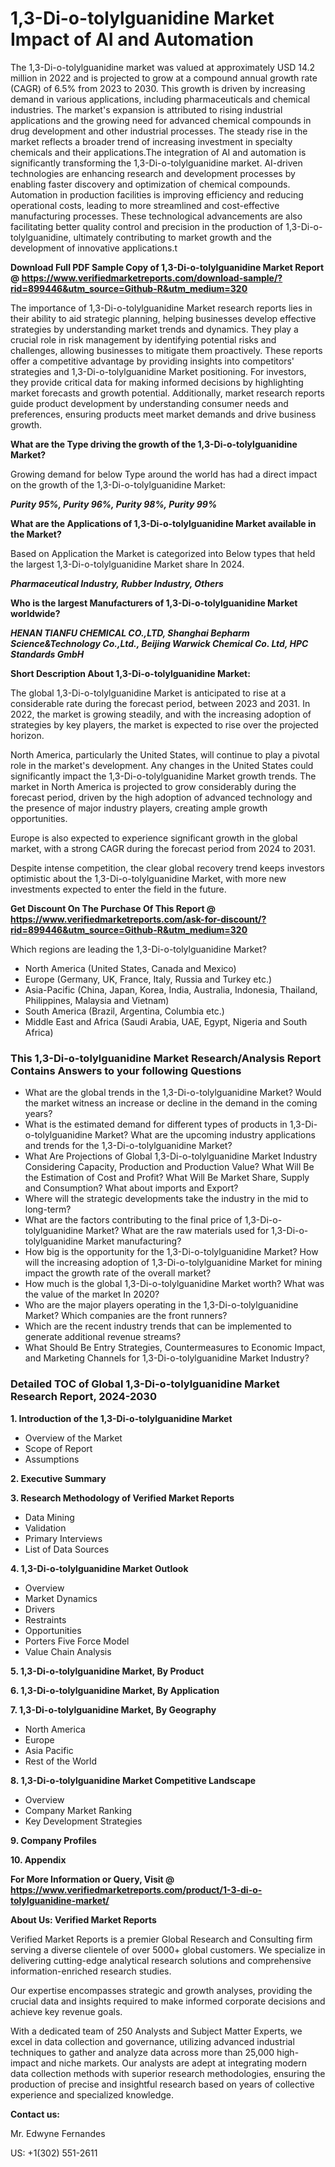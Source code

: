 <meta name="title" content="Global 1,3-Di-o-tolylguanidine Market Impact of AI and Automation"><meta name="description" content="The 1,3-Di-o-tolylguanidine market was valued at approximately USD 14.2 million in 2022 and is projected to grow at a compound annual growth rate (CAGR) of 6.5% from 2023"><meta name="title" content="1,3-Di-o-tolylguanidine Market Size, Share, Scope, Trends, Growth, Opportunities, Analysis, Forecast"><h1>1,3-Di-o-tolylguanidine Market Impact of AI and Automation</h1>The 1,3-Di-o-tolylguanidine market was valued at approximately USD 14.2 million in 2022 and is projected to grow at a compound annual growth rate (CAGR) of 6.5% from 2023 to 2030. This growth is driven by increasing demand in various applications, including pharmaceuticals and chemical industries. The market's expansion is attributed to rising industrial applications and the growing need for advanced chemical compounds in drug development and other industrial processes. The steady rise in the market reflects a broader trend of increasing investment in specialty chemicals and their applications.The integration of AI and automation is significantly transforming the 1,3-Di-o-tolylguanidine market. AI-driven technologies are enhancing research and development processes by enabling faster discovery and optimization of chemical compounds. Automation in production facilities is improving efficiency and reducing operational costs, leading to more streamlined and cost-effective manufacturing processes. These technological advancements are also facilitating better quality control and precision in the production of 1,3-Di-o-tolylguanidine, ultimately contributing to market growth and the development of innovative applications.t</p><p id="" class=""><strong>Download Full PDF Sample Copy of 1,3-Di-o-tolylguanidine Market Report @ <a href="https://www.verifiedmarketreports.com/download-sample/?rid=899446&utm_source=Github-R&utm_medium=320" target="_blank">https://www.verifiedmarketreports.com/download-sample/?rid=899446&utm_source=Github-R&utm_medium=320</a></strong></p><p>The importance of&nbsp;1,3-Di-o-tolylguanidine Market research reports lies in their ability to aid strategic planning, helping businesses develop effective strategies by understanding market trends and dynamics. They play a crucial role in risk management by identifying potential risks and challenges, allowing businesses to mitigate them proactively. These reports offer a competitive advantage by providing insights into competitors' strategies and 1,3-Di-o-tolylguanidine Market positioning. For investors, they provide critical data for making informed decisions by highlighting market forecasts and growth potential. Additionally, market research reports guide product development by understanding consumer needs and preferences, ensuring products meet market demands and drive business growth.</p><p><strong>What are the&nbsp;Type driving the growth of the 1,3-Di-o-tolylguanidine Market?</strong></p><p id="" class="">Growing demand for below Type around the world has had a direct impact on the growth of the 1,3-Di-o-tolylguanidine Market:</p><em><strong>Purity 95%, Purity 96%, Purity 98%, Purity 99%</strong></em></p><strong>What are the&nbsp;Applications&nbsp;of 1,3-Di-o-tolylguanidine Market available in the Market?</strong></p><p id="" class="">Based on Application the Market is categorized into Below types that held the largest 1,3-Di-o-tolylguanidine Market share In 2024.</p><em><strong>Pharmaceutical Industry, Rubber Industry, Others</strong></em></p><strong>Who is the largest Manufacturers of 1,3-Di-o-tolylguanidine Market worldwide?</strong></p><p><em><strong>HENAN TIANFU CHEMICAL CO.,LTD, Shanghai Bepharm Science&Technology Co.,Ltd., Beijing Warwick Chemical Co. Ltd, HPC Standards GmbH</strong></em></p><p id="" class=""><strong>Short Description About 1,3-Di-o-tolylguanidine Market:</strong></p><p>The global 1,3-Di-o-tolylguanidine Market is anticipated to rise at a considerable rate during the forecast period, between 2023 and 2031. In 2022, the market is growing steadily, and with the increasing adoption of strategies by key players, the market is expected to rise over the projected horizon.</p><p>North America, particularly the United States, will continue to play a pivotal role in the market's development. Any changes in the United States could significantly impact the 1,3-Di-o-tolylguanidine Market growth trends. The market in North America is projected to grow considerably during the forecast period, driven by the high adoption of advanced technology and the presence of major industry players, creating ample growth opportunities.</p><p>Europe is also expected to experience significant growth in the global market, with a strong CAGR during the forecast period from 2024 to 2031.</p><p>Despite intense competition, the clear global recovery trend keeps investors optimistic about the 1,3-Di-o-tolylguanidine Market, with more new investments expected to enter the field in the future.</p><p id="" class=""><strong>Get Discount On The Purchase Of This Report @ <a href="https://www.verifiedmarketreports.com/ask-for-discount/?rid=899446&utm_source=Github-R&utm_medium=320" target="_blank">https://www.verifiedmarketreports.com/ask-for-discount/?rid=899446&utm_source=Github-R&utm_medium=320</a></strong></p>Which regions are leading the 1,3-Di-o-tolylguanidine Market?</p><ul><li>North America (United States, Canada and Mexico)</li><li>Europe (Germany, UK, France, Italy, Russia and Turkey etc.)</li><li>Asia-Pacific (China, Japan, Korea, India, Australia, Indonesia, Thailand, Philippines, Malaysia and Vietnam)</li><li>South America (Brazil, Argentina, Columbia etc.)</li><li>Middle East and Africa (Saudi Arabia, UAE, Egypt, Nigeria and South Africa)</li></ul><h3 id="" class="">This 1,3-Di-o-tolylguanidine Market Research/Analysis Report Contains Answers to your following Questions</h3><ul><li>What are the global trends in the 1,3-Di-o-tolylguanidine Market? Would the market witness an increase or decline in the demand in the coming years?</li><li>What is the estimated demand for different types of products in 1,3-Di-o-tolylguanidine Market? What are the upcoming industry applications and trends for the 1,3-Di-o-tolylguanidine Market?</li><li>What Are Projections of Global 1,3-Di-o-tolylguanidine Market Industry Considering Capacity, Production and Production Value? What Will Be the Estimation of Cost and Profit? What Will Be Market Share, Supply and Consumption? What about imports and Export?</li><li>Where will the strategic developments take the industry in the mid to long-term?</li><li>What are the factors contributing to the final price of 1,3-Di-o-tolylguanidine Market? What are the raw materials used for 1,3-Di-o-tolylguanidine Market manufacturing?</li><li>How big is the opportunity for the 1,3-Di-o-tolylguanidine Market? How will the increasing adoption of 1,3-Di-o-tolylguanidine Market for mining impact the growth rate of the overall market?</li><li>How much is the global 1,3-Di-o-tolylguanidine Market worth? What was the value of the market In 2020?</li><li>Who are the major players operating in the 1,3-Di-o-tolylguanidine Market? Which companies are the front runners?</li><li>Which are the recent industry trends that can be implemented to generate additional revenue streams?</li><li>What Should Be Entry Strategies, Countermeasures to Economic Impact, and Marketing Channels for 1,3-Di-o-tolylguanidine Market Industry?</li></ul><h3 id="" class="">Detailed TOC of Global 1,3-Di-o-tolylguanidine Market Research Report, 2024-2030</h3><p id="" class=""><strong>1. Introduction of the 1,3-Di-o-tolylguanidine Market</strong></p><ul><li>Overview of the Market</li><li>Scope of Report</li><li>Assumptions</li></ul><p id="" class=""><strong>2. Executive Summary</strong></p><p id="" class=""><strong>3. Research Methodology of Verified Market Reports</strong></p><ul><li>Data Mining</li><li>Validation</li><li>Primary Interviews</li><li>List of Data Sources</li></ul><p id="" class=""><strong>4. 1,3-Di-o-tolylguanidine Market Outlook</strong></p><ul><li>Overview</li><li>Market Dynamics</li><li>Drivers</li><li>Restraints</li><li>Opportunities</li><li>Porters Five Force Model</li><li>Value Chain Analysis</li></ul><p id="" class=""><strong>5. 1,3-Di-o-tolylguanidine Market, By Product</strong></p><p id="" class=""><strong>6. 1,3-Di-o-tolylguanidine Market, By Application</strong></p><p id="" class=""><strong>7. 1,3-Di-o-tolylguanidine Market, By Geography</strong></p><ul><li>North America</li><li>Europe</li><li>Asia Pacific</li><li>Rest of the World</li></ul><p id="" class=""><strong>8. 1,3-Di-o-tolylguanidine Market Competitive Landscape</strong></p><ul><li>Overview</li><li>Company Market Ranking</li><li>Key Development Strategies</li></ul><p id="" class=""><strong>9. Company Profiles</strong></p><p id="" class=""><strong>10. Appendix</strong></p><p id="" class=""><strong>For More Information or Query, Visit @ <a href="https://www.verifiedmarketreports.com/product/1-3-di-o-tolylguanidine-market/" target="_blank">https://www.verifiedmarketreports.com/product/1-3-di-o-tolylguanidine-market/</a></strong></p><p id="" class=""><strong>About Us: Verified Market Reports</strong></p><p id="" class="">Verified Market Reports is a premier Global Research and Consulting firm serving a diverse clientele of over 5000+ global customers. We specialize in delivering cutting-edge analytical research solutions and comprehensive information-enriched research studies.</p><p id="" class="">Our expertise encompasses strategic and growth analyses, providing the crucial data and insights required to make informed corporate decisions and achieve key revenue goals.</p><p id="" class="">With a dedicated team of 250 Analysts and Subject Matter Experts, we excel in data collection and governance, utilizing advanced industrial techniques to gather and analyze data across more than 25,000 high-impact and niche markets. Our analysts are adept at integrating modern data collection methods with superior research methodologies, ensuring the production of precise and insightful research based on years of collective experience and specialized knowledge.</p><p id="" class=""><strong>Contact us:</strong></p><p id="" class="">Mr. Edwyne Fernandes</p><p id="" class="">US: +1(302) 551-2611</p>